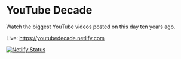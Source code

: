# YouTube Decade

Watch the biggest YouTube videos posted on this day ten years ago.

Live: https://youtubedecade.netlify.com

[![Netlify Status](https://api.netlify.com/api/v1/badges/63689f8a-d710-48d3-8e2c-371906084057/deploy-status)](https://app.netlify.com/sites/youtubedecade/deploys)
